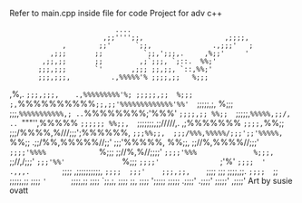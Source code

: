 Refer to main.cpp inside file for code
Project for adv c++



































































                              .... 
                           ,;;'''';;,                    ,;;;;, 
                 ,        ;;'      `;;,               .,;;;'   ; 
              ,;;;       ;;          `;;,';;;,.     ,%;;'     ' 
            ,;;,;;       ;;         ,;`;;;, `;::.  %%;' 
           ;;;,;;;       `'       ,;;; ;;,;;, `::,%%;' 
           ;;;,;;;,          .,%%%%%'% ;;;;,;;   %;;; 
 ,%,.      `;;;,;;;,    .,%%%%%%%%%'%; ;;;;;,;;  %;;; 
;,`%%%%%%%%%%`;;,;;'%%%%%%%%%%%%%'%%'  `;;;;;,;, %;;; 
;;;,`%%%%%%%%%%%,; ..`%%%%%%%%;'%%%'    `;;;;,;; %%;; 
 `;;;;;,`%%%%%,;;/, .. `"""'',%%%%%      `;;;;;; %%;;, 
    `;;;;;;;,;;/////,.    ,;%%%%%%%        `;;;;,`%%;; 
           ;;;/%%%%,%///;;;';%%%%%%,          `;;;%%;;, 
          ;;;/%%%,%%%%%/;;;';;'%%%%%,             `%%;; 
         .;;/%%,%%%%%//;;'  ;;;'%%%%%,             %%;;, 
         ;;//%,%%%%//;;;'   `;;;;'%%%%             `%;;; 
         ;;//%,%//;;;;'      `;;;;'%%%              %;;;, 
         `;;//,/;;;'          `;;;'%%'              `%;;; 
           `;;;;'               `;'%'                `;;;; 
                                  '      .,,,.        `;;;; 
                                      ,;;;;;;;;;;,     `;;;; 
                                     ;;;'    ;;;,;;,    `;;;; 
                                     ;;;      ;;;;,;;.   `;;;; 
                                      `;;      ;;;;;,;;   ;;;; 
                                        `'      `;;;;,;;  ;;;; 
                                                   `;;,;, ;;;; 
                                                      ;;, ;;;; 
                                                        ';;;;; 
                                                         ;;;;; 
                                                        .;;;;' 
                                                       .;;;;' 
                                                      ;;;;;' 
                                                     ,;;;;'
    Art by susie ovatt
